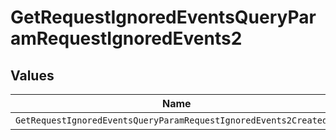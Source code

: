 # GetRequestIgnoredEventsQueryParamRequestIgnoredEvents2


## Values

| Name                                                              | Value                                                             |
| ----------------------------------------------------------------- | ----------------------------------------------------------------- |
| `GetRequestIgnoredEventsQueryParamRequestIgnoredEvents2CreatedAt` | created_at                                                        |